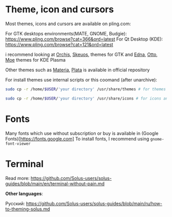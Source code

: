 # Theme, icon and cursors

Most themes, icons and cursors are available on pling.com:

For GTK desktops environments(MATE, GNOME, Budgie): https://www.pling.com/browse?cat=366&ord=latest
For Qt Desktop (KDE): https://www.pling.com/browse?cat=121&ord=latest

i recommend looking at [Orchis](https://www.pling.com/p/1357889), [Skeuos](https://www.pling.com/p/1441725/), themes for GTK and [Edna](https://www.pling.com/p/1367060), [Otto](https://www.pling.com/p/1360125), [Moe](https://www.pling.com/p/1338879) themes for KDE Plasma

Other themes such as [Materia](https://github.com/nana-4/materia-theme), [Plata](https://gitlab.com/tista500/plata-theme) is available in official repository 

For install themes use internal scripts or this coomand (after unarchive):

```bash
sudo cp -r /home/$USER/'your directory' /usr/share/themes # for themes 
```
```bash
sudo cp -r /home/$USER/'your directory' /usr/share/icons # for icons and cursors
```

# Fonts

Many fonts which use without subscription or buy is available in (Google Fonts)[https://fonts.google.com]
To install fonts, I recommend using `gnome-font-viewer`

# Terminal

Read more: https://github.com/Solus-users/solus-guides/blob/main/en/terminal-without-pain.md

**Other languages**:

Русский: https://github.com/Solus-users/solus-guides/blob/main/ru/how-to-theming-solus.md
